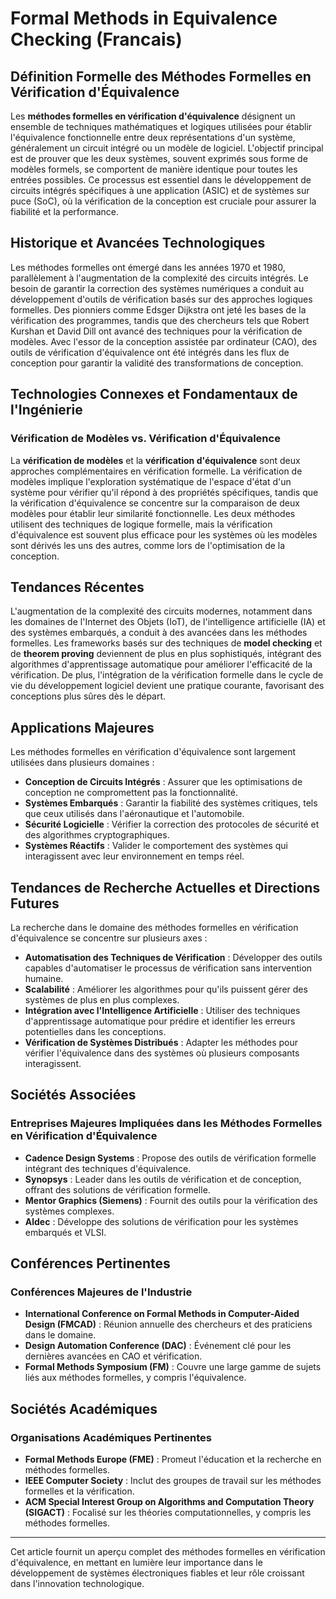 # Formal Methods in Equivalence Checking (Francais)

## Définition Formelle des Méthodes Formelles en Vérification d'Équivalence

Les **méthodes formelles en vérification d'équivalence** désignent un ensemble de techniques mathématiques et logiques utilisées pour établir l'équivalence fonctionnelle entre deux représentations d'un système, généralement un circuit intégré ou un modèle de logiciel. L'objectif principal est de prouver que les deux systèmes, souvent exprimés sous forme de modèles formels, se comportent de manière identique pour toutes les entrées possibles. Ce processus est essentiel dans le développement de circuits intégrés spécifiques à une application (ASIC) et de systèmes sur puce (SoC), où la vérification de la conception est cruciale pour assurer la fiabilité et la performance.

## Historique et Avancées Technologiques

Les méthodes formelles ont émergé dans les années 1970 et 1980, parallèlement à l'augmentation de la complexité des circuits intégrés. Le besoin de garantir la correction des systèmes numériques a conduit au développement d'outils de vérification basés sur des approches logiques formelles. Des pionniers comme Edsger Dijkstra ont jeté les bases de la vérification des programmes, tandis que des chercheurs tels que Robert Kurshan et David Dill ont avancé des techniques pour la vérification de modèles. Avec l'essor de la conception assistée par ordinateur (CAO), des outils de vérification d'équivalence ont été intégrés dans les flux de conception pour garantir la validité des transformations de conception.

## Technologies Connexes et Fondamentaux de l'Ingénierie

### Vérification de Modèles vs. Vérification d'Équivalence

La **vérification de modèles** et la **vérification d'équivalence** sont deux approches complémentaires en vérification formelle. La vérification de modèles implique l'exploration systématique de l'espace d'état d'un système pour vérifier qu'il répond à des propriétés spécifiques, tandis que la vérification d'équivalence se concentre sur la comparaison de deux modèles pour établir leur similarité fonctionnelle. Les deux méthodes utilisent des techniques de logique formelle, mais la vérification d'équivalence est souvent plus efficace pour les systèmes où les modèles sont dérivés les uns des autres, comme lors de l'optimisation de la conception.

## Tendances Récentes

L'augmentation de la complexité des circuits modernes, notamment dans les domaines de l'Internet des Objets (IoT), de l'intelligence artificielle (IA) et des systèmes embarqués, a conduit à des avancées dans les méthodes formelles. Les frameworks basés sur des techniques de **model checking** et de **theorem proving** deviennent de plus en plus sophistiqués, intégrant des algorithmes d'apprentissage automatique pour améliorer l'efficacité de la vérification. De plus, l'intégration de la vérification formelle dans le cycle de vie du développement logiciel devient une pratique courante, favorisant des conceptions plus sûres dès le départ.

## Applications Majeures

Les méthodes formelles en vérification d'équivalence sont largement utilisées dans plusieurs domaines :

- **Conception de Circuits Intégrés** : Assurer que les optimisations de conception ne compromettent pas la fonctionnalité.
- **Systèmes Embarqués** : Garantir la fiabilité des systèmes critiques, tels que ceux utilisés dans l'aéronautique et l'automobile.
- **Sécurité Logicielle** : Vérifier la correction des protocoles de sécurité et des algorithmes cryptographiques.
- **Systèmes Réactifs** : Valider le comportement des systèmes qui interagissent avec leur environnement en temps réel.

## Tendances de Recherche Actuelles et Directions Futures

La recherche dans le domaine des méthodes formelles en vérification d'équivalence se concentre sur plusieurs axes :

- **Automatisation des Techniques de Vérification** : Développer des outils capables d'automatiser le processus de vérification sans intervention humaine.
- **Scalabilité** : Améliorer les algorithmes pour qu'ils puissent gérer des systèmes de plus en plus complexes.
- **Intégration avec l'Intelligence Artificielle** : Utiliser des techniques d'apprentissage automatique pour prédire et identifier les erreurs potentielles dans les conceptions.
- **Vérification de Systèmes Distribués** : Adapter les méthodes pour vérifier l'équivalence dans des systèmes où plusieurs composants interagissent.

## Sociétés Associées

### Entreprises Majeures Impliquées dans les Méthodes Formelles en Vérification d'Équivalence

- **Cadence Design Systems** : Propose des outils de vérification formelle intégrant des techniques d'équivalence.
- **Synopsys** : Leader dans les outils de vérification et de conception, offrant des solutions de vérification formelle.
- **Mentor Graphics (Siemens)** : Fournit des outils pour la vérification des systèmes complexes.
- **Aldec** : Développe des solutions de vérification pour les systèmes embarqués et VLSI.

## Conférences Pertinentes

### Conférences Majeures de l'Industrie

- **International Conference on Formal Methods in Computer-Aided Design (FMCAD)** : Réunion annuelle des chercheurs et des praticiens dans le domaine.
- **Design Automation Conference (DAC)** : Événement clé pour les dernières avancées en CAO et vérification.
- **Formal Methods Symposium (FM)** : Couvre une large gamme de sujets liés aux méthodes formelles, y compris l'équivalence.

## Sociétés Académiques

### Organisations Académiques Pertinentes

- **Formal Methods Europe (FME)** : Promeut l'éducation et la recherche en méthodes formelles.
- **IEEE Computer Society** : Inclut des groupes de travail sur les méthodes formelles et la vérification.
- **ACM Special Interest Group on Algorithms and Computation Theory (SIGACT)** : Focalisé sur les théories computationnelles, y compris les méthodes formelles.

---

Cet article fournit un aperçu complet des méthodes formelles en vérification d'équivalence, en mettant en lumière leur importance dans le développement de systèmes électroniques fiables et leur rôle croissant dans l'innovation technologique.